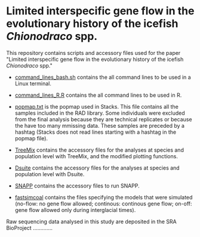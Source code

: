 # Limited interspecific gene flow in the evolutionary history of the icefish _Chionodraco_ spp.

This repository contains scripts and accessory files used for the paper "Limited interspecific gene flow in the evolutionary history of the icefish _Chionodraco_ spp."

* [command_lines_bash.sh](command_lines_bash.sh) contains the all command lines to be used in a Linux terminal.  
* [command_lines_R.R](command_lines_R.R) contains the all command lines to be used in R.  
* [popmap.txt](popmap.txt) is the popmap used in Stacks. This file contains all the samples included in the RAD library. Some individuals were excluded from the final analysis because they are technical replicates or because the have too many mmissing data. These samples are preceded by a hashtag (Stacks does not read lines starting with a hashtag in the popmap file).  

* [TreeMix](TreeMix) contains the accessory files for the analyses at species and population level with TreeMix, and the modified plotting functions.  
* [Dsuite](Dsuite) contains the accessory files for the analyses at species and population level with Dsuite.  
* [SNAPP](SNAPP)  contains the accessory files to run SNAPP.  
* [fastsimcoal](fastsimcoal) contains the files specifying the models that were simulated (no-flow: no gene flow allowed; continous: continous gene flow; on-off: gene flow allowed only during interglacial times).


Raw sequencing data analysed in this study are deposited in the SRA BioProject .............
